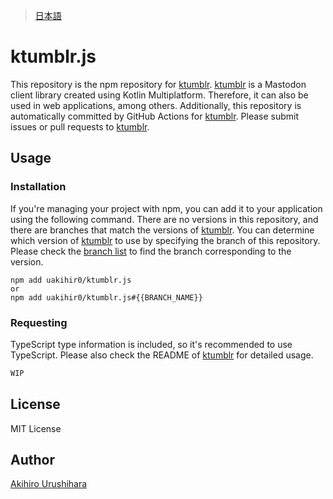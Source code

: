 > [日本語](./README_ja.md)

# ktumblr.js

This repository is the npm repository for [ktumblr]. [ktumblr] is a Mastodon client library created using Kotlin Multiplatform.
Therefore, it can also be used in web applications, among others.
Additionally, this repository is automatically committed by GitHub Actions for [ktumblr]. Please submit issues or pull requests to [ktumblr].

## Usage

### Installation

If you're managing your project with npm, you can add it to your application using the following command.
There are no versions in this repository, and there are branches that match the versions of [ktumblr].
You can determine which version of [ktumblr] to use by specifying the branch of this repository.
Please check the [branch list](https://github.com/uakihir0/ktumblr-cocoapods/branches) to find the branch corresponding to the version.

```shell
npm add uakihir0/ktumblr.js
or
npm add uakihir0/ktumblr.js#{{BRANCH_NAME}}
```

### Requesting

TypeScript type information is included, so it's recommended to use TypeScript.
Please also check the README of [ktumblr] for detailed usage.

```typescript
WIP
```

## License

MIT License

## Author

[Akihiro Urushihara](https://github.com/uakihir0)

[ktumblr]: https://github.com/uakihir0/ktumblr